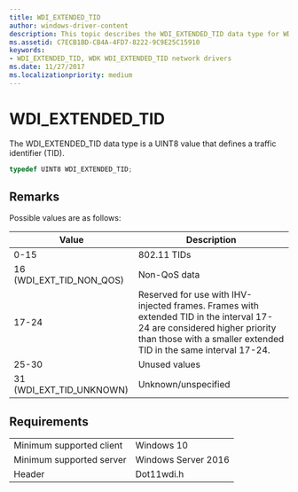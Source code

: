 ```yaml
---
title: WDI_EXTENDED_TID
author: windows-driver-content
description: This topic describes the WDI_EXTENDED_TID data type for WDI miniport drivers.
ms.assetid: C7ECB1BD-CB4A-4FD7-8222-9C9E25C15910
keywords:
- WDI_EXTENDED_TID, WDK WDI_EXTENDED_TID network drivers
ms.date: 11/27/2017
ms.localizationpriority: medium
---
```


# WDI_EXTENDED_TID

The WDI_EXTENDED_TID data type is a UINT8 value that defines a traffic identifier (TID).

```c++
typedef UINT8 WDI_EXTENDED_TID;
```

## Remarks

Possible values are as follows:

| Value | Description |
| --- | --- |
| 0-15 | 802.11 TIDs |
| 16 (WDI_EXT_TID_NON_QOS) | Non-QoS data |
| 17-24 | Reserved for use with IHV-injected frames. Frames with extended TID in the interval 17-24 are considered higher priority than those with a smaller extended TID in the same interval 17-24. |
| 25-30 | Unused values |
| 31 (WDI_EXT_TID_UNKNOWN) | Unknown/unspecified |

## Requirements

|   |   |
| --- | --- |
| Minimum supported client | Windows 10 |
| Minimum supported server | Windows Server 2016 |
| Header | Dot11wdi.h |

